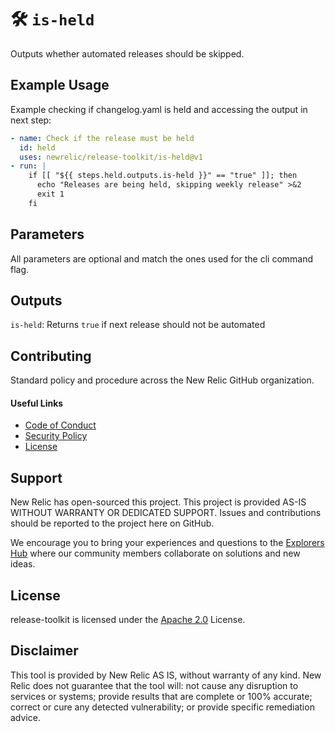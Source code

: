 # 🛠️ `is-held`

Outputs whether automated releases should be skipped.

## Example Usage

Example checking if changelog.yaml is held and accessing the output in next step:
```yaml
- name: Check if the release must be held
  id: held
  uses: newrelic/release-toolkit/is-held@v1
- run: |
    if [[ "${{ steps.held.outputs.is-held }}" == "true" ]]; then
      echo "Releases are being held, skipping weekly release" >&2
      exit 1
    fi
```

## Parameters

All parameters are optional and match the ones used for the cli command flag.

## Outputs

`is-held`: Returns `true` if next release should not be automated

## Contributing

Standard policy and procedure across the New Relic GitHub organization.

#### Useful Links
* [Code of Conduct](../CODE_OF_CONDUCT.md)
* [Security Policy](../SECURITY.md)
* [License](../LICENSE)

## Support

New Relic has open-sourced this project. This project is provided AS-IS WITHOUT WARRANTY OR DEDICATED SUPPORT. Issues and contributions should be reported to the project here on GitHub.

We encourage you to bring your experiences and questions to the [Explorers Hub](https://discuss.newrelic.com) where our community members collaborate on solutions and new ideas.

## License

release-toolkit is licensed under the [Apache 2.0](http://apache.org/licenses/LICENSE-2.0.txt) License.

## Disclaimer

This tool is provided by New Relic AS IS, without warranty of any kind. New Relic does not guarantee that the tool will: not cause any disruption to services or systems; provide results that are complete or 100% accurate; correct or cure any detected vulnerability; or provide specific remediation advice.

